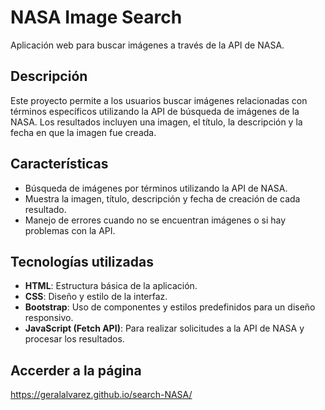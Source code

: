 # NASA Image Search

Aplicación web para buscar imágenes a través de la API de NASA.

## Descripción

Este proyecto permite a los usuarios buscar imágenes relacionadas con términos específicos utilizando la API de búsqueda de imágenes de la NASA. Los resultados incluyen una imagen, el título, la descripción y la fecha en que la imagen fue creada.

## Características

- Búsqueda de imágenes por términos utilizando la API de NASA.
- Muestra la imagen, título, descripción y fecha de creación de cada resultado.
- Manejo de errores cuando no se encuentran imágenes o si hay problemas con la API.

## Tecnologías utilizadas

- **HTML**: Estructura básica de la aplicación.
- **CSS**: Diseño y estilo de la interfaz.
- **Bootstrap**: Uso de componentes y estilos predefinidos para un diseño responsivo.
- **JavaScript (Fetch API)**: Para realizar solicitudes a la API de NASA y procesar los resultados.

## Accerder a la página 
https://geralalvarez.github.io/search-NASA/

